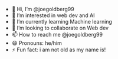 - 👋 Hi, I’m @joegoldberg99
- 👀 I’m interested in web dev and AI
- 🌱 I’m currently learning Machine learning
- 💞️ I’m looking to collaborate on Web dev
- 📫 How to reach me @joegoldberg99
- 😄 Pronouns: he/him
- ⚡ Fun fact: i am not old as my name is!
